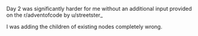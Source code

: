 Day 2 was significantly harder for me without an additional input provided on the r/adventofcode by u/streetster_

I was adding the children of existing nodes completely wrong.